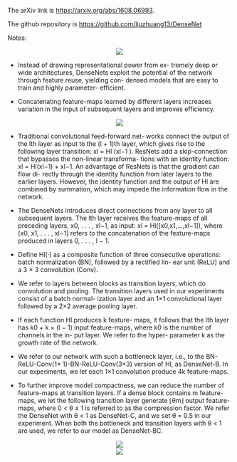 The arXiv link is https://arxiv.org/abs/1608.06993.  

The github repository is https://github.com/liuzhuang13/DenseNet

Notes:

<div align=center><img src="https://github.com/Quan-Sun/Study-Notes/blob/master/Publication/images/DenseNet1.png"/></div>

- Instead of drawing representational power from ex- tremely deep or wide architectures, DenseNets exploit the potential of the 
network through feature reuse, yielding con- densed models that are easy to train and highly parameter- efficient. 

- Concatenating feature-maps learned by different layers increases variation in the input of subsequent layers and improves efficiency. 

 <div align=center><img src="https://github.com/Quan-Sun/Study-Notes/blob/master/Publication/images/DenseNet2.png"/></div>

- Traditional convolutional feed-forward net- works connect the output of the lth layer as input to the (l + 1)th layer, which gives rise to the following layer transition: xl = Hl (xl−1 ).
ResNets add a skip-connection that bypasses the non-linear transforma- tions with an identity function: xl = Hl(xl−1) + xl−1. An advantage of ResNets is that the gradient can flow di- rectly 
through the identity function from later layers to the earlier layers. However, the identity function and the output of Hl are combined by summation, which may impede the information flow in the network.

- The DenseNets introduces direct connections from any layer to all subsequent layers. The lth layer receives the feature-maps of all preceding layers, x0, . . . , xl−1, as input:
xl = Hl([x0,x1,...,xl−1]), where [x0, x1, . . . , xl−1] refers to the concatenation of the feature-maps produced in layers 0, . . . , l − 1.

- Define Hl(·) as a composite function of three consecutive operations: batch normalization (BN), followed by a rectified lin- ear unit (ReLU) and a 3 × 3 convolution (Conv).

- We refer to layers between blocks as transition layers, which do convolution and pooling. The transition layers used in our experiments consist of a batch normal- ization layer and an 1×1 convolutional layer followed by a 2×2 average pooling layer.

- If each function Hl produces k feature- maps, it follows that the lth layer has k0 + k × (l − 1) input feature-maps, where k0 is the number of channels in the in- put layer. We refer to the hyper- parameter k as the growth rate of the network.

- We refer to our network with such a bottleneck layer, i.e., to the BN-ReLU-Conv(1× 1)-BN-ReLU-Conv(3×3) version of Hl, as DenseNet-B. In our experiments, we let each 1×1 convolution produce 4k feature-maps.

- To further improve model compactness, we can reduce the number of feature-maps at transition layers. If a dense block contains m feature-maps, we let the following transition layer generate ⌊θm⌋ output feature- maps, where 0 < θ ≤ 1 is referred to as the compression factor.
We refer the DenseNet with θ < 1 as DenseNet-C, and we set θ = 0.5 in our experiment. When both the bottleneck and transition layers with θ < 1 are used, we refer to our model as DenseNet-BC.

<div align=center><img src="https://github.com/Quan-Sun/Study-Notes/blob/master/Publication/images/DenseNet3.png"/></div>

<div align=center><img src="https://github.com/Quan-Sun/Study-Notes/blob/master/Publication/images/DenseNet4.png"/></div>

